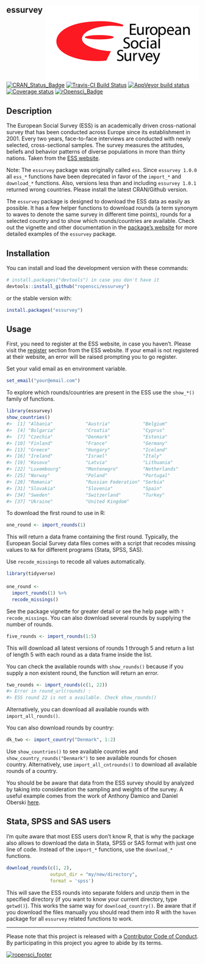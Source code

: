 
## essurvey <img src="man/figures/ess_logo.png" align="right" />

[![CRAN\_Status\_Badge](http://www.r-pkg.org/badges/version/essurvey)](https://cran.r-project.org/package=essurvey)
[![Travis-CI Build
Status](https://travis-ci.org/ropensci/essurvey.svg?branch=master)](https://travis-ci.org/ropensci/essurvey)
[![AppVeyor build
status](https://ci.appveyor.com/api/projects/status/github/ropensci/essurvey?branch=master&svg=true)](https://ci.appveyor.com/project/ropensci/essurvey)
[![Coverage
status](https://codecov.io/gh/ropensci/essurvey/branch/master/graph/badge.svg)](https://codecov.io/github/ropensci/essurvey?branch=master)
[![rOpensci\_Badge](https://badges.ropensci.org/201_status.svg)](https://github.com/ropensci/software-review/issues/201)

## Description

The European Social Survey (ESS) is an academically driven
cross-national survey that has been conducted across Europe since its
establishment in 2001. Every two years, face-to-face interviews are
conducted with newly selected, cross-sectional samples. The survey
measures the attitudes, beliefs and behavior patterns of diverse
populations in more than thirty nations. Taken from the [ESS
website](http://www.europeansocialsurvey.org/about/).

Note: The `essurvey` package was originally called `ess`. Since
`essurvey 1.0.0` all `ess_*` functions have been deprecated in favor of
the `import_*` and `download_*` functions. Also, versions less than and
including `essurvey 1.0.1` returned wrong countries. Please install the
latest CRAN/Github version.

The `essurvey` package is designed to download the ESS data as easily as
possible. It has a few helper functions to download rounds (a term
synonym to waves to denote the same survey in different time points),
rounds for a selected country and to show which rounds/countries are
available. Check out the vignette and other documentation in the
[package’s website](https://docs.ropensci.org/essurvey/) for more
detailed examples of the `essurvey` package.

## Installation

You can install and load the development version with these commands:

``` r
# install.packages("devtools") in case you don't have it
devtools::install_github("ropensci/essurvey")
```

or the stable version with:

``` r
install.packages("essurvey")
```

## Usage

First, you need to register at the ESS website, in case you haven’t.
Please visit the
[register](http://www.europeansocialsurvey.org/user/new) section from
the ESS website. If your email is not registered at their website, an
error will be raised prompting you to go register.

Set your valid email as en environment variable.

``` r
set_email("your@email.com")
```

To explore which rounds/countries are present in the ESS use the
`show_*()` family of functions.

``` r
library(essurvey)
show_countries()
#>  [1] "Albania"            "Austria"            "Belgium"           
#>  [4] "Bulgaria"           "Croatia"            "Cyprus"            
#>  [7] "Czechia"            "Denmark"            "Estonia"           
#> [10] "Finland"            "France"             "Germany"           
#> [13] "Greece"             "Hungary"            "Iceland"           
#> [16] "Ireland"            "Israel"             "Italy"             
#> [19] "Kosovo"             "Latvia"             "Lithuania"         
#> [22] "Luxembourg"         "Montenegro"         "Netherlands"       
#> [25] "Norway"             "Poland"             "Portugal"          
#> [28] "Romania"            "Russian Federation" "Serbia"            
#> [31] "Slovakia"           "Slovenia"           "Spain"             
#> [34] "Sweden"             "Switzerland"        "Turkey"            
#> [37] "Ukraine"            "United Kingdom"
```

To download the first round to use in R:

``` r
one_round <- import_rounds(1)
```

This will return a data frame containing the first round. Typically, the
European Social Survey data files comes with a script that recodes
missing values to `NA` for different programs (Stata, SPSS, SAS).

Use `recode_missings` to recode all values automatically.

``` r
library(tidyverse)

one_round <-
  import_rounds(1) %>%
  recode_missings()
```

See the package vignette for greater detail or see the help page with
`?recode_missings`. You can also download several rounds by supplying
the number of rounds.

``` r
five_rounds <- import_rounds(1:5)
```

This will download all latest versions of rounds 1 through 5 and return
a list of length 5 with each round as a data frame inside the list.

You can check the available rounds with `show_rounds()` because if you
supply a non existent round, the function will return an error.

``` r
two_rounds <- import_rounds(c(1, 22))
#> Error in round_url(rounds) : 
#> ESS round 22 is not a available. Check show_rounds() 
```

Alternatively, you can download all available rounds with
`import_all_rounds()`.

You can also download rounds by country:

``` r
dk_two <- import_country("Denmark", 1:2)
```

Use `show_countries()` to see available countries and
`show_country_rounds("Denmark")` to see available rounds for chosen
country. Alternatively, use `import_all_cntrounds()` to download all
available rounds of a country.

You should be be aware that data from the ESS survey should by analyzed
by taking into consideration the sampling and weights of the survey. A
useful example comes from the work of Anthony Damico and Daniel Oberski
[here](http://asdfree.com/european-social-survey-ess.html).

## Stata, SPSS and SAS users

I’m quite aware that most ESS users don’t know R, that is why the
package also allows to download the data in Stata, SPSS or SAS format
with just one line of code. Instead of the `import_*` functions, use the
`download_*` functions.

``` r
download_rounds(c(1, 2),
                output_dir = "my/new/directory",
                format = 'spss')
```

This will save the ESS rounds into separate folders and unzip them in
the specified directory (if you want to know your current directory,
type `getwd()`). This works the same way for `download_country()`. Be
aware that if you download the files manually you should read them into
R with the `haven` package for all `essurvey` related functions to work.

-----

Please note that this project is released with a [Contributor Code of
Conduct](https://docs.ropensci.org/essurvey/CONDUCT.html). By
participating in this project you agree to abide by its terms.

[![ropensci\_footer](https://ropensci.org/public_images/ropensci_footer.png)](https://ropensci.org)
